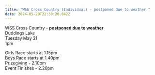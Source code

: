```yaml
---
title: "WSS Cross Country (Individual) - postponed due to weather "
date: 2024-05-20T22:30:20.042Z
---
```

WSS Cross Country - **postponed due to weather**  
Duddings Lake  
Tuesday May 21    
1pm  


Girls Race starts at 1.15pm  
Boys Race starts at 1.40pm  
Prizegiving - 2.10pm  
Event Finishes - 2.20pm 
